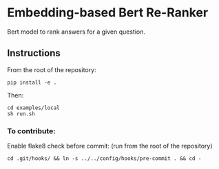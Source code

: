 # Embedding-based Bert Re-Ranker


Bert model to rank answers for a given question.

## Instructions

From the root of the repository:

    pip install -e .

Then:

    cd examples/local
    sh run.sh

### To contribute:
Enable flake8 check before commit:
(run from the root of the repository)

    cd .git/hooks/ && ln -s ../../config/hooks/pre-commit . && cd -